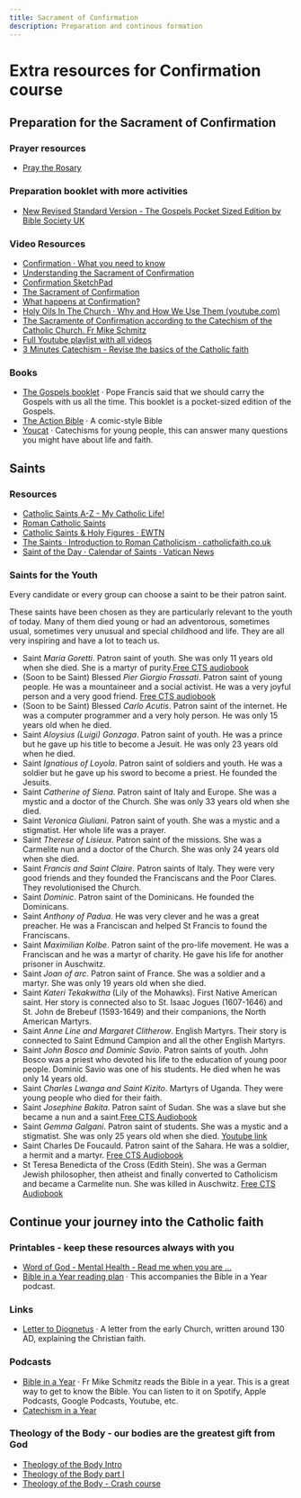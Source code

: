 ```yaml
---
title: Sacrament of Confirmation
description: Preparation and continous formation
---
```


# Extra resources for Confirmation course

## Preparation for the Sacrament of Confirmation

### Prayer resources
- [Pray the Rosary](https://www.ndcys.com/wp-content/uploads/2024/05/Rosary.pdf)

### Preparation booklet with more activities
- [New Revised Standard Version - The Gospels Pocket Sized Edition by Bible Society UK](https://archedinburgh.org/wp-content/uploads/Confirmation-Booklet-1.pdf)

### Video Resources
- [Confirmation · What you need to know](https://youtu.be/YdymHdMpDv4?si=25XISFrgSfnI_oB0)
- [Understanding the Sacrament of Confirmation](https://www.youtube.com/watch?v=G3NeOL8zmG0)
- [Confirmation SketchPad](https://www.youtube.com/watch?v=Lu3MoT_egFI)
- [The Sacrament of Confirmation](https://www.youtube.com/watch?v=nXqKkTcLtqs)
- [What happens at Confirmation?](https://www.youtube.com/watch?v=49tLYYagp2Q)
- [Holy Oils In The Church · Why and How We Use Them (youtube.com)](https://www.youtube.com/watch?v=A131j0yFcM0)
- [The Sacramente of Confirmation according to the Catechism of the Catholic Church. Fr Mike Schmitz](https://youtu.be/82nEFH6ZWfM?si=frrV2ftefZDYHcFM)
- [Full Youtube playlist with all videos](https://youtube.com/playlist?list=PLCAcSnwZO_hhN5qpvx6QxijVQlvTU9SZw&si=8-fAcjPuJ13yXnUp)
- [3 Minutes Catechism - Revise the basics of the Catholic faith](https://youtube.com/playlist?list=PLIcePO_eJb2_EElTdFm1PFLNkH17EQcV-&si=IsM9MwdePU2i7dmS)

### Books
- [The Gospels booklet](https://www.pilgrimgifts.co.uk/products/new-revised-standard-version-the-gospels-pocket-sized-edition-by-bible-society-uk) · Pope Francis said that we should carry the Gospels with us all the time. This booklet is a pocket-sized edition of the Gospels.
- [The Action Bible](https://www.theactionbible.com/) ·   A comic-style Bible
- [Youcat](https://www.youcat.org/) · Catechisms for young people, this can answer many questions you might have about life and faith.

## Saints

### Resources
- [Catholic Saints A-Z - My Catholic Life!](https://mycatholic.life/saints/)
- [Roman Catholic Saints](https://www.roman-catholic-saints.com)
- [Catholic Saints & Holy Figures · EWTN](https://www.ewtn.com/catholicism/saints)
- [The Saints · Introduction to Roman Catholicism · catholicfaith.co.uk](http://catholicfaith.co.uk/saints)
- [Saint of the Day · Calendar of Saints · Vatican News](https://www.vaticannews.va/en/saints.html)


### Saints for the Youth
Every candidate or every group can choose a saint to be their patron saint.

These saints have been chosen as they are particularly relevant to the youth of today. Many of them died young or had an adventorous, sometimes usual, sometimes very unusual and special childhood and life. They are all very inspiring and have a lot to teach us.
- Saint *Maria Goretti*. Patron saint of youth. She was only 11 years old when she died. She is a martyr of purity.[Free CTS audiobook](https://www.ctsbooks.org/cts-online/cts-audio/st-maria-goretti/)
- (Soon to be Saint) Blessed *Pier Giorgio Frassati*. Patron saint of young people. He was a mountaineer and a social activist. He was a very joyful person and a very good friend. [Free CTS audiobook](https://www.ctsbooks.org/cts-online/cts-audio/bl-pier-giorgio-frassati/)
- (Soon to be Saint) Blessed *Carlo Acutis*. Patron saint of the internet. He was a computer programmer and a very holy person. He was only 15 years old when he died.
- Saint *Aloysius (Luigi) Gonzaga*. Patron saint of youth. He was a prince but he gave up his title to become a Jesuit. He was only 23 years old when he died.
- Saint *Ignatious of Loyola*. Patron saint of soldiers and youth. He was a soldier but he gave up his sword to become a priest. He founded the Jesuits.
- Saint *Catherine of Siena*. Patron saint of Italy and Europe. She was a mystic and a doctor of the Church. She was only 33 years old when she died.
- Saint *Veronica Giuliani*. Patron saint of youth. She was a mystic and a stigmatist. Her whole life was a prayer.
- Saint *Therese of Lisieux*. Patron saint of the missions. She was a Carmelite nun and a doctor of the Church. She was only 24 years old when she died.
- Saint *Francis and Saint Claire*. Patron saints of Italy. They were very good friends and they founded the Franciscans and the Poor Clares. They revolutionised the Church.
- Saint *Dominic*. Patron saint of the Dominicans. He founded the Dominicans.
- Saint *Anthony of Padua*. He was very clever and he was a great preacher. He was a Franciscan and helped St Francis to found the Franciscans.
- Saint *Maximilian Kolbe*. Patron saint of the pro-life movement. He was a Franciscan and he was a martyr of charity. He gave his life for another prisoner in Auschwitz.
- Saint *Joan of arc*. Patron saint of France. She was a soldier and a martyr. She was only 19 years old when she died.
- Saint *Kateri Tekakwitha* (Lily of the Mohawks). First Native American saint. Her story is connected also to St. Isaac Jogues (1607-1646) and St. John de Brebeuf (1593-1649) and their companions, the North American Martyrs.
- Saint *Anne Line and Margaret Clitherow*. English Martyrs. Their story is connected to Saint Edmund Campion and all the other English Martyrs.
- Saint *John Bosco and Dominic Savio*. Patron saints of youth. John Bosco was a priest who devoted his life to the education of young poor people. Dominic Savio was one of his students. He died when he was only 14 years old.
- Saint *Charles Lwanga and Saint Kizito*. Martyrs of Uganda. They were young people who died for their faith.
- Saint *Josephine Bakita*. Patron saint of Sudan. She was a slave but she became a nun and a saint.[Free CTS Audiobook](https://www.ctsbooks.org/cts-online/cts-audio/st-josephine-bakhita/)
- Saint *Gemma Galgani*. Patron saint of students. She was a mystic and a stigmatist. She was only 25 years old when she died. [Youtube link](https://www.youtube.com/watch?v=jJfwehSWnCY&list=PLdSm8Th-dr8tgsdEs2DqJr6QQpNGtthUV)
- Saint Charles De Foucauld. Patron saint of the Sahara. He was a soldier, a hermit and a martyr. [Free CTS Audiobook](https://www.ctsbooks.org/cts-online/cts-audio/charles-de-foucauld/)
- St Teresa Benedicta of the Cross (Edith Stein). She was a German Jewish philosopher, then atheist and finally  converted to Catholicism and became a Carmelite nun. She was killed in Auschwitz. [Free CTS Audiobook](https://www.ctsbooks.org/cts-online/cts-audio/edith-stein/)


## Continue your journey into the Catholic faith

### Printables - keep these resources always with you
- [Word of God - Mental Health - Read me when you are ...](https://www.ndcys.com/wp-content/uploads/2024/05/Read-me-when.pdf)
- [Bible in a Year reading plan](https://bnspcatholic.org/wp-content/uploads/2021/01/the-official-365-day-reading-plan-for-the-bible-in-a-year.pdf) · This accompanies the Bible in a Year podcast.

### Links
- [Letter to Diognetus](https://www.newadvent.org/fathers/0101.htm) · A letter from the early Church, written around 130 AD, explaining the Christian faith.

### Podcasts
- [Bible in a Year](https://www.ascensionpress.com/bibleinayear) · Fr Mike Schmitz reads the Bible in a year. This is a great way to get to know the Bible. You can listen to it on Spotify, Apple Podcasts, Google Podcasts, Youtube, etc.
- [Catechism in a Year](https://www.ascensionpress.com/catechisminayear)

### Theology of the Body - our bodies are the greatest gift from God
- [Theology of the Body Intro](https://youtu.be/jl-N8Eji8Q0?si=oZijiQ9jAFF1HnFQ)
- [Theology of the Body part I](https://youtu.be/cqrD-d_jiw8?si=lbFKvGjRyixg-Q_z)
- [Theology of the Body - Crash course](https://ascensionpress.com/pages/tob-crash-course)



